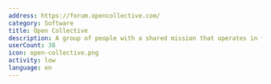 ```yaml
---
address: https://forum.opencollective.com/
category: Software
title: Open Collective
description: A group of people with a shared mission that operates in full transparency.
userCount: 38
icon: open-collective.png
activity: low
language: en
---
```

